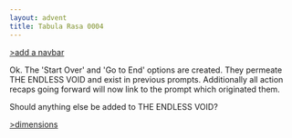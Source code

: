 ```yaml
---
layout: advent
title: Tabula Rasa 0004
---
```

[>add a navbar](0003.html)

Ok. The 'Start Over' and 'Go to End' options are created. They permeate THE ENDLESS VOID and exist in previous prompts. Additionally all action recaps going forward will now link to the prompt which originated them. 

Should anything else be added to THE ENDLESS VOID?

[>dimensions](0005.html)